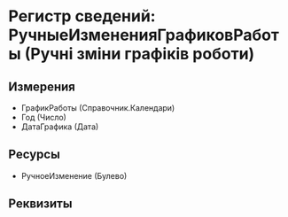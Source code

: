 ﻿# Регистр сведений: РучныеИзмененияГрафиковРаботы (Ручні зміни графіків роботи)

## Измерения

- ГрафикРаботы (Справочник.Календари)
- Год (Число)
- ДатаГрафика (Дата)

## Ресурсы

- РучноеИзменение (Булево)

## Реквизиты


